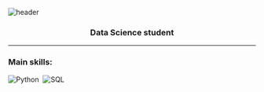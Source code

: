 ![header](https://capsule-render.vercel.app/api?type=blur&height=300&color=C9C1C1&text=Ítalo%20Veiga&fontColor=EAEEE9&section=header&reversal=true)
<h3 align="center">Data Science student</h3>


--- 

 ### Main skills: 
 ![Python](https://img.shields.io/badge/Python-3776AB?style=for-the-badge&logo=python&logoColor=white)&nbsp; 
 ![SQL](https://img.shields.io/badge/-SQL-0D1117?style=for-the-badge&logo=sql&labelColor=0D1117)&nbsp;
